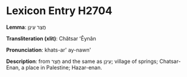 # Lexicon Entry H2704

**Lemma**: חֲצַר עֵינָן

**Transliteration (xlit)**: Chătsar ʻÊynân

**Pronunciation**: khats-ar' ay-nawn'

**Description**:
from חָצֵר and the same as עֵינָן; village of springs; Chatsar-Enan, a place in Palestine; Hazar-enan.
